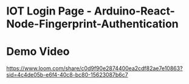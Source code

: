 # IOT Login Page - Arduino-React-Node-Fingerprint-Authentication

# Demo Video
https://www.loom.com/share/c0d9f90e2874400ea2cdf82ae7e10863?sid=4c4de05b-e6f4-40c8-bc80-15623087b6c7
